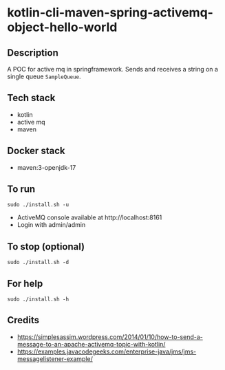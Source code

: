 # kotlin-cli-maven-spring-activemq-object-hello-world

## Description
A POC for active mq in springframework.
Sends and receives a string on a single
queue `SampleQueue`.

## Tech stack
- kotlin
- active mq
- maven

## Docker stack
- maven:3-openjdk-17

## To run
`sudo ./install.sh -u`
- ActiveMQ console available at http://localhost:8161
- Login with admin/admin

## To stop (optional)
`sudo ./install.sh -d`

## For help
`sudo ./install.sh -h`

## Credits
- https://simplesassim.wordpress.com/2014/01/10/how-to-send-a-message-to-an-apache-activemq-topic-with-kotlin/
- https://examples.javacodegeeks.com/enterprise-java/jms/jms-messagelistener-example/
